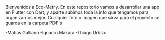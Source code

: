 Bienvenidos a Eco-Metry.
En este repositorio vamos a desarrollar una app en Flutter con Dart, y aparte subimos toda la info que tengamos para organizarnos mejor.
Cualquier foto o imagen que sirva para el proyecto se guarda en la carpeta PDF's






-Matias Galliano
-Ignacio Makara
-Thiago Urbizu
